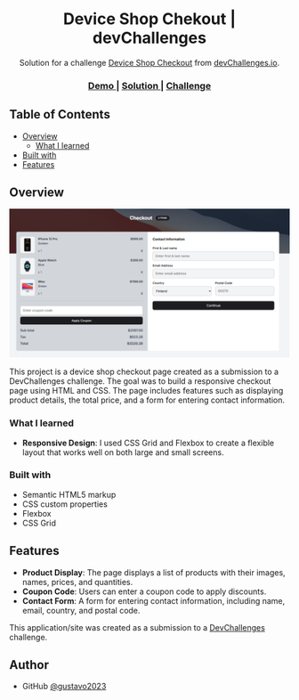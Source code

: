 <!-- Please update value in the {}  -->

<h1 align="center">Device Shop Chekout | devChallenges</h1>

<div align="center">
   Solution for a challenge <a href="https://devchallenges.io/challenge/apple-shop-checkout-page-challenge" target="_blank">Device Shop Checkout</a> from <a href="http://devchallenges.io" target="_blank">devChallenges.io</a>.
</div>

<div align="center">
  <h3>
    <a href="https://gustavo2023.github.io/device-shop-checkout/">
      Demo
    </a>
    <span> | </span>
    <a href="{https://your-url-to-the-solution}">
      Solution
    </a>
    <span> | </span>
    <a href="https://devchallenges.io/challenge/apple-shop-checkout-page-challenge">
      Challenge
    </a>
  </h3>
</div>

<!-- TABLE OF CONTENTS -->

## Table of Contents

- [Overview](#overview)
  - [What I learned](#what-i-learned)
- [Built with](#built-with)
- [Features](#features)

<!-- OVERVIEW -->

## Overview

![screenshot](./design/screencapture.png)

This project is a device shop checkout page created as a submission to a DevChallenges challenge. The goal was to build a responsive checkout page using HTML and CSS. The page includes features such as displaying product details, the total price, and a form for entering contact information.

### What I learned

- **Responsive Design**: I used CSS Grid and Flexbox to create a flexible layout that works well on both large and small screens.

### Built with

- Semantic HTML5 markup
- CSS custom properties
- Flexbox
- CSS Grid

## Features

- **Product Display**: The page displays a list of products with their images, names, prices, and quantities.
- **Coupon Code**: Users can enter a coupon code to apply discounts.
- **Contact Form**: A form for entering contact information, including name, email, country, and postal code.

This application/site was created as a submission to a [DevChallenges](https://devchallenges.io/challenges-dashboard) challenge.

## Author

- GitHub [@gustavo2023](https://github.com/gustavo2023)
